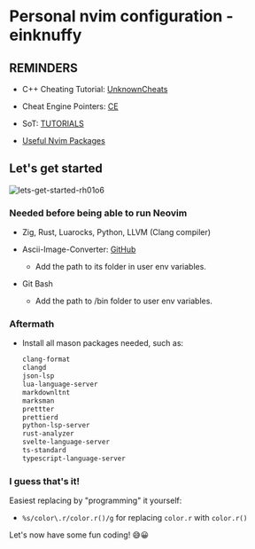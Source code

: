 # Personal nvim configuration - einknuffy

## REMINDERS

- C++ Cheating Tutorial: [UnknownCheats](https://www.unknowncheats.me/forum/c-and-c-/113642-useful-gamehacking-programming-threads-mega-thread.html)

- Cheat Engine Pointers: [CE](https://www.unknowncheats.me/forum/programming-for-beginners/110375-cheat-engine-finding-base-address-pointer-scan.html)

- SoT: [TUTORIALS](https://www.unknowncheats.me/forum/sea-of-thieves/436708-sea-thieves-complete-hack-tool-list.html)


- [Useful Nvim Packages](https://github.com/catppuccin/nvim#Integrations)
## Let's get started

![lets-get-started-rh01o6](https://github.com/einKnuffy/radon/assets/66639485/2823c10e-2d8e-4e4c-ab82-861963129b84)

### Needed before being able to run Neovim

- Zig, Rust, Luarocks, Python, LLVM (Clang compiler) 

- Ascii-Image-Converter: [GitHub](https://github.com/TheZoraiz/ascii-image-converter#windows)

  - Add the path to its folder in user env variables.

- Git Bash

  - Add the path to /bin folder to user env variables.

### Aftermath

- Install all mason packages needed, such as:
  ```txt
  clang-format
  clangd
  json-lsp
  lua-language-server
  markdownltnt
  marksman
  prettter
  prettierd
  python-lsp-server
  rust-analyzer
  svelte-language-server
  ts-standard
  typescript-language-server
  ```

### I guess that's it!

Easiest replacing by "programming" it yourself:

- `%s/color\.r/color.r()/g` for replacing `color.r` with `color.r()`

Let's now have some fun coding! 😅😀
